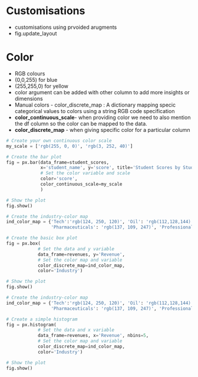 # Customisations
- customisations using prvoided arugments
- fig.update_layout


# Color
- RGB colours
- (0,0,255) for blue
- (255,255,0) for yellow
- color argument can be added with other column to add more insights or dimensions
- Manual colors - color_discrete_map : A dictionary mapping specic categorical values to colors using a string RGB code specification
- **color_continuous_scale**- when providing color we need to also mention the df column so the color can be mapped to the data.
- **color_discrete_map** - when giving specific color for a particular column

```python
# Create your own continuous color scale
my_scale = ['rgb(255, 0, 0)', 'rgb(3, 252, 40)']

# Create the bar plot
fig = px.bar(data_frame=student_scores, 
             x='student_name', y='score', title='Student Scores by Student',
             # Set the color variable and scale
             color='score',
             color_continuous_scale=my_scale
             )

# Show the plot
fig.show()

# Create the industry-color map
ind_color_map = {'Tech':'rgb(124, 250, 120)', 'Oil': 'rgb(112,128,144)', 
                 'Pharmaceuticals': 'rgb(137, 109, 247)', 'Professional Services': 'rgb(255, 0, 0)'}

# Create the basic box plot
fig = px.box(
  			# Set the data and y variable
  			data_frame=revenues, y='Revenue',
  			# Set the color map and variable
			color_discrete_map=ind_color_map,
			color='Industry')

# Show the plot
fig.show()

# Create the industry-color map
ind_color_map = {'Tech':'rgb(124, 250, 120)', 'Oil': 'rgb(112,128,144)', 
                 'Pharmaceuticals': 'rgb(137, 109, 247)', 'Professional Services': 'rgb(255, 0, 0)'}

# Create a simple histogram
fig = px.histogram(
  			# Set the data and x variable
  			data_frame=revenues, x='Revenue', nbins=5,
    		# Set the color map and variable
			color_discrete_map=ind_color_map,
			color='Industry')

# Show the plot
fig.show()
```
